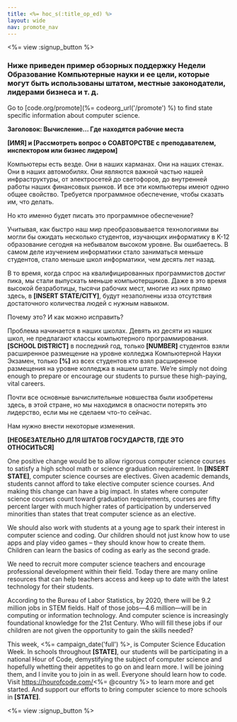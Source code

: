 ```yaml
---
title: <%= hoc_s(:title_op_ed) %>
layout: wide
nav: promote_nav
---
```

<%= view :signup_button %>

### Ниже приведен пример обзорных поддержку Недели Образование Компьютерные науки и ее цели, которые могут быть использованы штатом, местные законодатели, лидерами бизнеса и т. д.

  


Go to [code.org/promote](%= codeorg_url('/promote') %) to find state specific information about computer science.

**Заголовок: Вычисление... Где находятся рабочие места**

**[ИМЯ] и [Рассмотреть вопрос о СОАВТОРСТВЕ с преподавателем, инспектором или бизнес лидером]**

Компьютеры есть везде. Они в наших карманах. Они на наших стенах. Они в наших автомобилях. Они являются важной частью нашей инфраструктуры, от электросетей до светофоров, до внутренней работы наших финансовых рынков. И все эти компьютеры имеют однно общее свойство. Требуется программное обеспечение, чтобы сказать им, что делать.

Но кто именно будет писать это программное обеспечение?

Учитывая, как быстро наш мир преобразовывается технологиями вы могли бы ожидать несколько студентов, изучающих информатику в K-12 образование сегодня на небывалом высоком уровне. Вы ошибаетесь. В самом деле изучением информатики стало заниматься меньше студентов, стало меньше школ информатики, чем десять лет назад.

В то время, когда спрос на квалифицированных программистов достиг пика, мы стали выпускать меньше компьютерщиков. Даже в это время высокой безработицы, тысячи рабочих мест, многие из них прямо здесь, в **[INSERT STATE/CITY]**, будут незаполнены изза отсутствия достаточного количества людей с нужным навыком.

Почему это? И как можно исправить?

Проблема начинается в наших школах. Девять из десяти из наших школ, не предлагают классы компьютерного программирования. **[SCHOOL DISTRICT]** в последний год, только **[NUMBER]** студентов взяли расширенное размещение на уровне колледжа Компьютерной Науки Экзамен, только **[%]** из всех студентов кто взял расширенное размещения на уровне колледжа в нашем штате. We’re simply not doing enough to prepare or encourage our students to pursue these high-paying, vital careers.

Почти все основные вычислительные новшества были изобретены здесь, в этой стране, но мы находимся в опасности потерять это лидерство, если мы не сделаем что-то сейчас.

Нам нужно внести некоторые изменения.

**[НЕОБЕЗАТЕЛЬНО ДЛЯ ШТАТОВ ГОСУДАРСТВ, ГДЕ ЭТО ОТНОСИТЬСЯ]**

One positive change would be to allow rigorous computer science courses to satisfy a high school math or science graduation requirement. In **[INSERT STATE]**, computer science courses are electives. Given academic demands, students cannot afford to take elective computer science courses. And making this change can have a big impact. In states where computer science courses count toward graduation requirements, courses are fifty percent larger with much higher rates of participation by underserved minorities than states that treat computer science as an elective.

We should also work with students at a young age to spark their interest in computer science and coding. Our children should not just know how to use apps and play video games – they should know how to create them. Children can learn the basics of coding as early as the second grade.

We need to recruit more computer science teachers and encourage professional development within their field. Today there are many online resources that can help teachers access and keep up to date with the latest technology for their students.

According to the Bureau of Labor Statistics, by 2020, there will be 9.2 million jobs in STEM fields. Half of those jobs—4.6 million—will be in computing or information technology. And computer science is increasingly foundational knowledge for the 21st Century. Who will fill these jobs if our children are not given the opportunity to gain the skills needed?

This week, <%= campaign_date('full') %>, is Computer Science Education Week. In schools throughout **[STATE]**, our students will be participating in a national Hour of Code, demystifying the subject of computer science and hopefully whetting their appetites to go on and learn more. I will be joining them, and I invite you to join in as well. Everyone should learn how to code. Visit https://hourofcode.com/<%= @country %> to learn more and get started. And support our efforts to bring computer science to more schools in **[STATE]**.

<%= view :signup_button %>